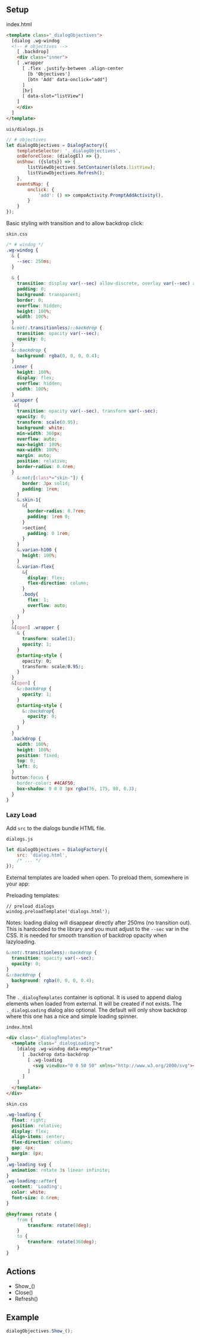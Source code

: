 ## Setup
index.html
```html
<template class="_dialogObjectives">
  [dialog .wg-windog
  <!-- # objectives -->
    [ .backdrop]
    <div class="inner">
    [ .wrapper
      [ .flex .justify-between .align-center
        [b 'Objectives']
        [btn 'Add' data-onclick="add"]
      ]
      [hr]
      [ data-slot="listView"]
    ]
    </div>
  ]
</template>
```


`uis/dialogs.js`
```js
// # objectives
let dialogObjectives = DialogFactory({
    templateSelector: '._dialogObjectives',
    onBeforeClose: (dialogEl) => {},
    onShow: ({slots}) => {
        listViewObjectives.SetContainer(slots.listView);
        listViewObjectives.Refresh();
    },
    eventsMap: {
        onclick: {
            'add': () => compoActivity.PromptAddActivity(),
        }
    }
});
```

Basic styling with transition and to allow backdrop click:

`skin.css`
```css
/* # windog */
.wg-windog {
  & {
    --sec: 250ms;
  }
  
  & {
    transition: display var(--sec) allow-discrete, overlay var(--sec) allow-discrete, opacity var(--sec);
    padding: 0;
    background: transparent;
    border: 0;
    overflow: hidden;
    height: 100%;
    width: 100%;
  }
  &:not(.transitionless)::backdrop {
    transition: opacity var(--sec);
    opacity: 0;
  }
  &::backdrop {
    background: rgba(0, 0, 0, 0.4);
  }
  .inner {
    height: 100%;
    display: flex;
    overflow: hidden;
    width: 100%;
  }
  .wrapper {
   &{
    transition: opacity var(--sec), transform var(--sec);
    opacity: 0;
    transform: scale(0.95);
    background: white;
    min-width: 360px;
    overflow: auto;
    max-height: 100%;
    max-width: 100%;
    margin: auto;
    position: relative;
    border-radius: 0.4rem;
  }
    &:not([class*="skin-"]) {
      border: 3px solid;
      padding: 1rem;
    }
    &.skin-1{
      &{
        border-radius: 0.7rem;
        padding: 1rem 0;
      }
      >section{
        padding: 0 1rem;
      }
    }
    &.varian-h100 {
      height: 100%;
    }
    &.varian-flex{
      &{
        display: flex;
        flex-direction: column;
      }
      .body{
        flex: 1;
        overflow: auto;
      }
    }
  }
  &[open] .wrapper {
    & {
      transform: scale(1);
      opacity: 1;
    }
    @starting-style {
      opacity: 0;
      transform: scale(0.95);
    }
  }
  &[open] {
    &::backdrop {
      opacity: 1;
    }
    @starting-style {
      &::backdrop{
        opacity: 0;
      }
    }
  }
  .backdrop {
    width: 100%;
    height: 100%;
    position: fixed;
    top: 0;
    left: 0;
  }
  button:focus {
    border-color: #4CAF50;
    box-shadow: 0 0 0 3px rgba(76, 175, 80, 0.3);
  }
}
```

### Lazy Load

Add `src` to the dialogs bundle HTML file.

`dialogs.js`
```js
let dialogObjectives = DialogFactory({
    src: 'dialog.html',
    /* ... */
});
```

External templates are loaded when open. To preload them, somewhere in your app:

Preloading templates:
```
// preload dialogs
windog.preloadTemplate('dialogs.html');
```

Notes: loading dialog will disappear directly after 250ms (no transition out). This is hardcoded to the library and you must adjust to the `--sec` var in the CSS. It is needed for smooth transition of backdrop opacity when lazyloading.

```css
&:not(.transitionless)::backdrop {
  transition: opacity var(--sec);
  opacity: 0;
}
&::backdrop {
  background: rgba(0, 0, 0, 0.4);
}
```

The `._dialogTemplates` container is optional. It is used to append dialog elements when loaded from external. It will be created if not exists. The `._dialogLoading` dialog also optional. The default will only show backdrop where this one has a nice and simple loading spinner.

`index.html`
```html
<div class="_dialogTemplates">
  <template class="_dialogLoading">
    [dialog .wg-windog data-empty="true"
      [ .backdrop data-backdrop
        [ .wg-loading
          <svg viewBox="0 0 50 50" xmlns="http://www.w3.org/2000/svg"><circle cx="25" cy="25" r="20" fill="none" stroke="#ffffffaa" stroke-dasharray="100" stroke-dashoffset="75" stroke-width="4"/></svg>
        ]
      ]
    ]  
  </template>
</div>
```

`skin.css`
```css
.wg-loading {
  float: right;
  position: relative;
  display: flex;
  align-items: center;
  flex-direction: column;
  gap: 4px;
  margin: 8px;
}
.wg-loading svg {
  animation: rotate 3s linear infinite;
}
.wg-loading::after{
  content: 'Loading';
  color: white;
  font-size: 0.6rem;
}

@keyframes rotate {
    from {
        transform: rotate(0deg);
    }
    to {
        transform: rotate(360deg);
    }
}
```


## Actions
- Show_()
- Close()
- Refresh()

## Example
```js
dialogObjectives.Show_();
```
